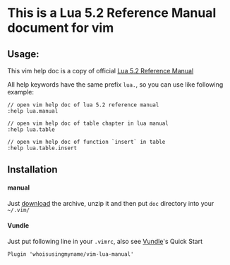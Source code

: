# This is a Lua 5.2 Reference Manual document for vim

## Usage:

This vim help doc is a copy of official [Lua 5.2 Reference Manual](http://www.lua.org/manual/5.2/contents.html#index)

All help keywords have the same prefix `lua.`, so you can use like following example:

	// open vim help doc of lua 5.2 reference manual
	:help lua.manual
	
	// open vim help doc of table chapter in lua manual
	:help lua.table
	
	// open vim help doc of function `insert` in table
	:help lua.table.insert
	
## Installation
#### manual
Just
[download](https://github.com/whoisusingmyname/vim-lua-manual/archive/master.zip) the
archive, unzip it and then put `doc` directory into your `~/.vim/`
#### Vundle
Just put following line in your `.vimrc`, also see
[Vundle](https://github.com/gmarik/Vundle.vim)'s Quick Start

    Plugin 'whoisusingmyname/vim-lua-manual'
